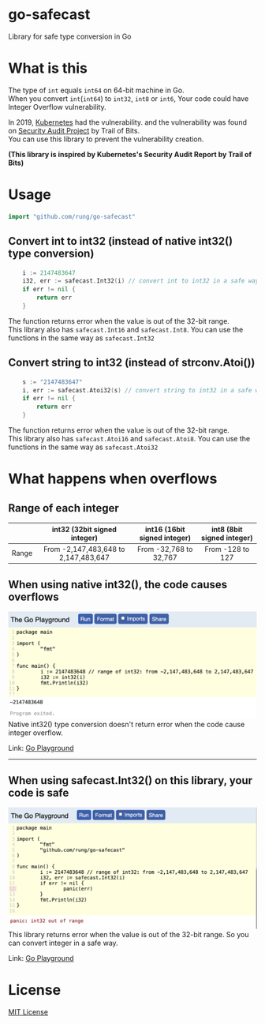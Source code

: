 # go-safecast
Library for safe type conversion in Go

# What is this
The type of `int` equals `int64` on 64-bit machine in Go.  
When you convert `int`(`int64`) to `int32`, `int8` or `int6`, Your code could have Integer Overflow vulnerability.

In 2019, [Kubernetes](https://kubernetes.io/) had the vulnerability. and the vulnerability was found on [Security Audit Project](https://github.com/kubernetes/community/blob/master/sig-security/security-audit-2019/findings/Kubernetes%20Final%20Report.pdf) by Trail of Bits.  
You can use this library to prevent the vulnerability creation.

**(This library is inspired by Kubernetes's Security Audit Report by Trail of Bits)**

# Usage

```go
import "github.com/rung/go-safecast"
```

## Convert int to int32 (instead of native int32() type conversion)
```go
	i := 2147483647
	i32, err := safecast.Int32(i) // convert int to int32 in a safe way
	if err != nil {
		return err
	}
```
The function returns error when the value is out of the 32-bit range.  
This library also has `safecast.Int16` and `safecast.Int8`. You can use the functions in the same way as `safecast.Int32`

## Convert string to int32 (instead of strconv.Atoi())
```go
	s := "2147483647"
	i, err := safecast.Atoi32(s) // convert string to int32 in a safe way
	if err != nil {
		return err
	}
```
The function returns error when the value is out of the 32-bit range.  
This library also has `safecast.Atoi16` and `safecast.Atoi8`. You can use the functions in the same way as `safecast.Atoi32`  

# What happens when overflows
## Range of each integer
|       | int32 (32bit signed integer)         | int16 (16bit signed integer) | int8 (8bit signed integer) | 
| :---: | :----------------------------------: | :--------------------------: | :------------------------: | 
| Range | From -2,147,483,648 to 2,147,483,647 | From -32,768 to 32,767       | From -128 to 127           | 

## When using native int32(), the code causes overflows
<img src="img/native-int32.png" width="700px">  
Native int32() type conversion doesn't return error when the code cause integer overflow.

Link: [Go Playground](https://play.golang.org/p/tyATM4dL33x)

---

## When using safecast.Int32() on this library, your code is safe
<img src="img/safecast-int32.png" width="700px">  
This library returns error when the value is out of the 32-bit range.  
So you can convert integer in a safe way.  

Link: [Go Playground](https://play.golang.org/p/1xeeyt-feLI)

# License
[MIT License](LICENSE)
